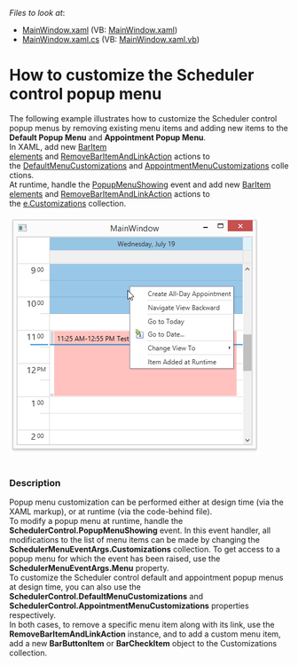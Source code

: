 <!-- default file list -->
*Files to look at*:

* [MainWindow.xaml](./CS/PopupMenuCustomization/MainWindow.xaml) (VB: [MainWindow.xaml](./VB/PopupMenuCustomization/MainWindow.xaml))
* [MainWindow.xaml.cs](./CS/PopupMenuCustomization/MainWindow.xaml.cs) (VB: [MainWindow.xaml.vb](./VB/PopupMenuCustomization/MainWindow.xaml.vb))
<!-- default file list end -->
# How to customize the Scheduler control popup menu


<p>The following example illustrates how to customize the Scheduler control popup menus by removing existing menu items and adding new items to the <strong>Default Popup Menu</strong> and <strong>Appointment Popup Menu</strong>.<br>In XAML, add new <a href="http://help.devexpress.com/#WPF/clsDevExpressXpfBarsBarItemtopic">BarItem elements</a> and <a href="http://help.devexpress.com/#WPF/clsDevExpressXpfBarsRemoveBarItemAndLinkActiontopic">RemoveBarItemAndLinkAction</a> actions to the <a href="http://help.devexpress.com/#WPF/DevExpressXpfSchedulerSchedulerControl_DefaultMenuCustomizationstopic">DefaultMenuCustomizations</a> and <a href="http://help.devexpress.com/#WPF/DevExpressXpfSchedulerSchedulerControl_AppointmentMenuCustomizationstopic">AppointmentMenuCustomizations</a> collections.<br>At runtime, handle the <a href="http://help.devexpress.com/#WPF/DevExpressXpfSchedulerSchedulerControl_PopupMenuShowingtopic">PopupMenuShowing</a> event and add new <a href="http://help.devexpress.com/#WPF/clsDevExpressXpfBarsBarItemtopic">BarItem elements</a> and <a href="http://help.devexpress.com/#WPF/clsDevExpressXpfBarsRemoveBarItemAndLinkActiontopic">RemoveBarItemAndLinkAction</a> actions to the <a href="http://help.devexpress.com/#WPF/DevExpressXpfSchedulerSchedulerMenuEventArgs_Customizationstopic">e.Customizations</a> collection.<br><br><img src="https://raw.githubusercontent.com/DevExpress-Examples/how-to-customize-the-scheduler-control-popup-menu-e2721/13.1.4+/media/f4c1eff8-7c68-4895-9d5e-1b508f8e578c.png"><br><br></p>


<h3>Description</h3>

<p>Popup menu customization can be performed either at design time (via the XAML markup), or at runtime (via the code-behind file).<br /> To modify a popup menu at runtime, handle the <strong>SchedulerControl.PopupMenuShowing</strong> event. In this event handler, all modifications to the list of menu items can be made by changing the <strong>SchedulerMenuEventArgs.Customizations</strong> collection. To get access to a popup menu for which the event has been raised, use the <strong>SchedulerMenuEventArgs.Menu</strong> property. <br /> To customize the Scheduler control default and appointment popup menus at design time, you can also use the <strong>SchedulerControl.DefaultMenuCustomizations</strong> and <strong>SchedulerControl.AppointmentMenuCustomizations</strong> properties respectively.<br /> In both cases, to remove a specific menu item along with its link, use the <strong>RemoveBarItemAndLinkAction</strong> instance, and to add a custom menu item, add a new <strong>BarButtonItem</strong> or <strong>BarCheckItem</strong> object to the Customizations collection.</p>

<br/>


